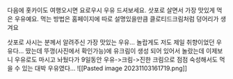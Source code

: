 
다음에 홋카이도 여행오시면 요로우시 우유 드셔보세요. 삿포로 살면서 가장 맛있게 먹은 우유예요. 먹는 방법은 홈페이지에 따로 설명있을만큼 클로티드크림처럼 덩어리가 생겨요

삿포로 사시는 분께서 알려주신 가장 맛있는 우유… 놀랍게도 저도 제일 취향이었던 우유다… 땄는데 뚜껑(사진에서 확인가능)에 유크림이 생성 되어 있어서 놀랐는데 이제보니 우유로도 마시고 놔뒀다가 9일동안 우유->크림->진한 크림으로 점점 숙성해서도 먹을 수 있는 대박 우유였다…
![[Pasted image 20231103161719.png]]